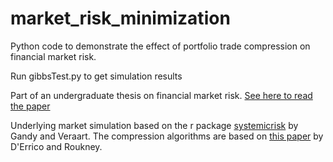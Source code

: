 # market_risk_minimization

Python code to demonstrate the effect of portfolio trade compression on financial market risk.

Run gibbsTest.py to get simulation results

Part of an undergraduate thesis on financial market risk. [See here to read the paper](https://bit.ly/2OezgJD)

Underlying market simulation based on the r package [systemicrisk](https://cran.r-project.org/web/packages/systemicrisk/index.html) by Gandy and Veraart. The compression algorithms are based on [this paper](https://arxiv.org/pdf/1705.07155.pdf) by D'Errico and Roukney.

